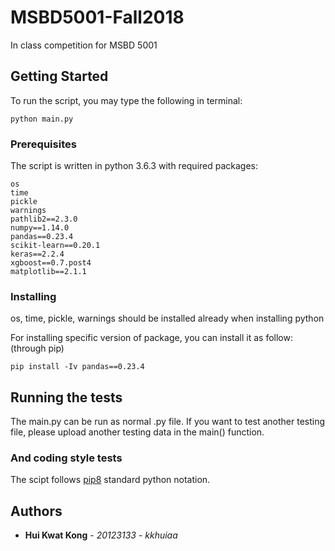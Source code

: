 # MSBD5001-Fall2018

In class competition for MSBD 5001

## Getting Started
To run the script, you may type the following in terminal:
```
python main.py
```

### Prerequisites

The script is written in python 3.6.3 with required packages:

```
os
time
pickle
warnings
pathlib2==2.3.0
numpy==1.14.0
pandas==0.23.4
scikit-learn==0.20.1
keras==2.2.4
xgboost==0.7.post4
matplotlib==2.1.1
```

### Installing
os, time, pickle, warnings should be installed already when installing python

For installing specific version of package, you can install it as follow: (through pip)

```
pip install -Iv pandas==0.23.4
```

## Running the tests

The main.py can be run as normal .py file. If you want to test another testing file, please upload another testing data in the main() function.

### And coding style tests

The scipt follows [pip8](https://www.python.org/dev/peps/pep-0008/) standard python notation.

## Authors
* **Hui Kwat Kong** - *20123133* - *kkhuiaa*
